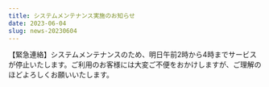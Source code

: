 ```yaml
---
title: システムメンテナンス実施のお知らせ
date: 2023-06-04
slug: news-20230604
---
```


【緊急連絡】システムメンテナンスのため、明日午前2時から4時までサービスが停止いたします。ご利用のお客様には大変ご不便をおかけしますが、ご理解のほどよろしくお願いいたします。
